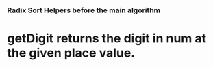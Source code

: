 
### Radix Sort Helpers before the main algorithm
 # getDigit returns the digit in num at the given place value. 